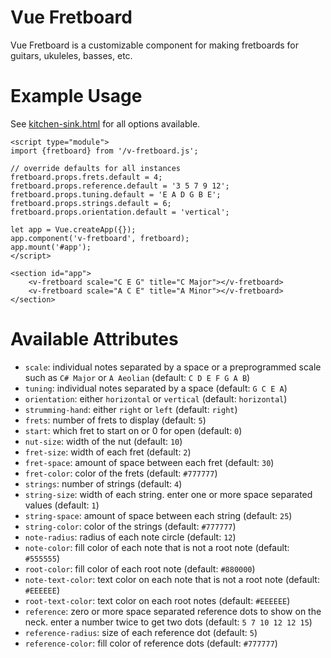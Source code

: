 # Vue Fretboard

Vue Fretboard is a customizable component for making fretboards for guitars,
ukuleles, basses, etc.

# Example Usage

See [kitchen-sink.html](https://theriault.github.io/vue-fretboard/kitchen-sink.html) for all options available.

```
<script type="module">
import {fretboard} from '/v-fretboard.js';

// override defaults for all instances
fretboard.props.frets.default = 4;
fretboard.props.reference.default = '3 5 7 9 12';
fretboard.props.tuning.default = 'E A D G B E';
fretboard.props.strings.default = 6;
fretboard.props.orientation.default = 'vertical';

let app = Vue.createApp({});
app.component('v-fretboard', fretboard);
app.mount('#app');
</script>

<section id="app">
    <v-fretboard scale="C E G" title="C Major"></v-fretboard>
    <v-fretboard scale="A C E" title="A Minor"></v-fretboard>
</section>
```

# Available Attributes

- `scale`: individual notes separated by a space or a preprogrammed scale such
  as `C# Major` or `A Aeolian` (default: `C D E F G A B`)
- `tuning`: individual notes separated by a space (default: `G C E A`)
- `orientation`: either `horizontal` or `vertical` (default: `horizontal`)
- `strumming-hand`: either `right` or `left` (default: `right`)
- `frets`: number of frets to display (default: `5`)
- `start`: which fret to start on or 0 for open (default: `0`)
- `nut-size`: width of the nut (default: `10`)
- `fret-size`: width of each fret (default: `2`)
- `fret-space`: amount of space between each fret (default: `30`)
- `fret-color`: color of the frets (default: `#777777`)
- `strings`: number of strings (default: `4`)
- `string-size`: width of each string. enter one or more space separated values (default: `1`)
- `string-space`: amount of space between each string (default: `25`)
- `string-color`: color of the strings (default: `#777777`)
- `note-radius`: radius of each note circle (default: `12`)
- `note-color`: fill color of each note that is not a root note (default: `#555555`)
- `root-color`: fill color of each root note (default: `#880000`)
- `note-text-color`: text color on each note that is not a root note (default: `#EEEEEE`)
- `root-text-color`: text color on each root notes (default: `#EEEEEE`)
- `reference`: zero or more space separated reference dots to show on the neck. enter a number twice to get two dots (default: `5 7 10 12 12 15`)
- `reference-radius`: size of each reference dot (default: `5`)
- `reference-color`: fill color of reference dots (default: `#777777`)
